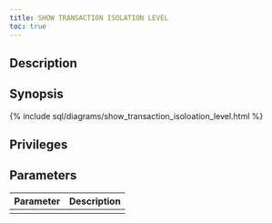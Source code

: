 ```yaml
---
title: SHOW TRANSACTION ISOLATION LEVEL
toc: true
---
```


## Description

## Synopsis

{% include sql/diagrams/show_transaction_isoloation_level.html %}

## Privileges

## Parameters

| Parameter | Description |
|-----------|-------------|
|  |  |
